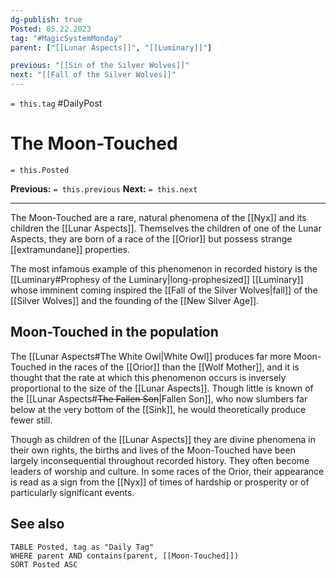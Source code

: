 ```yaml
---
dg-publish: true
Posted: 05.22.2023
tag: "#MagicSystemMonday"
parent: ["[[Lunar Aspects]]", "[[Luminary]]"]

previous: "[[Sin of the Silver Wolves]]"
next: "[[Fall of the Silver Wolves]]"
---
```

`= this.tag` #DailyPost 
# The Moon-Touched
`= this.Posted`

**Previous:** `= this.previous`
**Next:** `= this.next`

---

The Moon-Touched are a rare, natural phenomena of the [[Nyx]] and its children the [[Lunar Aspects]]. Themselves the children of one of the Lunar Aspects, they are born of a race of the [[Orior]] but possess strange [[extramundane]] properties.

The most infamous example of this phenomenon in recorded history is the [[Luminary#Prophesy of the Luminary|long-prophesized]] [[Luminary]] whose imminent coming inspired the [[Fall of the Silver Wolves|fall]] of the [[Silver Wolves]] and the founding of the [[New Silver Age]].

## Moon-Touched in the population

The [[Lunar Aspects#The White Owl|White Owl]] produces far more Moon-Touched in the races of the [[Orior]] than the [[Wolf Mother]], and it is thought that the rate at which this phenomenon occurs is inversely proportional to the size of the [[Lunar Aspects]]. Though little is known of the [[Lunar Aspects#<strike>The Fallen Son</strike>|Fallen Son]], who now slumbers far below at the very bottom of the [[Sink]], he would theoretically produce fewer still.

Though as children of the [[Lunar Aspects]] they are divine phenomena in their own rights, the births and lives of the Moon-Touched have been largely inconsequential throughout recorded history. They often become leaders of worship and culture. In some races of the Orior, their appearance is read as a sign from the [[Nyx]] of times of hardship or prosperity or of particularly significant events.

## See also
```dataview
TABLE Posted, tag as "Daily Tag"
WHERE parent AND contains(parent, [[Moon-Touched]])
SORT Posted ASC
```
